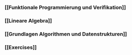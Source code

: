 ### [[Funktionale Programmierung und Verifikation]]
### [[Lineare Algebra]]
### [[Grundlagen Algorithmen und Datenstrukturen]]
### [[Exercises]]